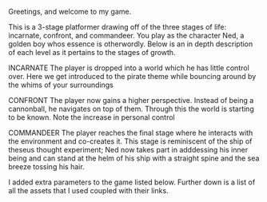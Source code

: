 Greetings, and welcome to my game.

This is a 3-stage platformer drawing off of the three stages of life:
incarnate, confront, and commandeer.
You play as the character Ned, a golden boy whos essence is otherwordly.
Below is an in depth description of each level as it pertains to the stages of growth.

INCARNATE
The player is dropped into a world which he has little control over. Here we get introduced to the pirate theme while bouncing around by the whims of your surroundings

CONFRONT
The player now gains a higher perspective. Instead of being a cannonball, he navigates on top of them. Through this the world is starting to be known. Note the increase in personal control

COMMANDEER
The player reaches the final stage where he interacts with the environment and co-creates it. This stage is reminiscent of the ship of theseus thought experiment; Ned now takes part in adddessing his inner being and can stand at the helm of his ship with a straight spine and the sea breeze tossing his hair.

I added extra parameters to the game listed below. Further down is a list of all the assets that I used coupled with their links.
